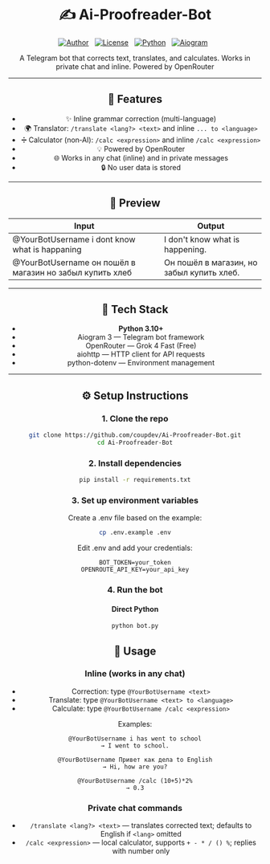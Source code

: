 <div align="center">

# ✍️ Ai-Proofreader-Bot

<div align="center">
<p>
<a href="https://coupdev.com/"><img src="https://img.shields.io/badge/Author-Coupdev-89b4fa?style=for-the-badge&logo=github&logoColor=white&labelColor=302D41" alt="Author"></a>&nbsp;&nbsp;
<a href="https://github.com/coupdev/Ai-Proofreader-Bot/blob/main/LICENSE"><img src="https://img.shields.io/github/license/coupdev/Ai-Proofreader-Bot?style=for-the-badge&logo=opensourceinitiative&color=CBA6F7&logoColor=CBA6F7&labelColor=302D41" alt="License"></a>&nbsp;&nbsp;
<a href="https://github.com/coupdev/Ai-Proofreader-Bot/"><img src="https://img.shields.io/badge/Python-3.10+-blue?style=for-the-badge&logo=python&logoColor=yellow&labelColor=302D41" alt="Python"></a>&nbsp;&nbsp;
<a href="https://github.com/coupdev/Ai-Proofreader-Bot/"><img src="https://img.shields.io/badge/Aiogram-3-4DABF7?style=for-the-badge&logo=telegram&logoColor=white&labelColor=302D41" alt="Aiogram"></a>&nbsp;&nbsp;
</p>
</div>

A Telegram bot that corrects text, translates, and calculates. Works in private chat and inline. Powered by OpenRouter

---

## 🚀 Features

* ✨ Inline grammar correction (multi-language)
* 🌍 Translator: `/translate <lang?> <text>` and inline `... to <language>`
* ➗ Calculator (non‑AI): `/calc <expression>` and inline `/calc <expression>`
* 💡 Powered by OpenRouter
* 🌐 Works in any chat (inline) and in private messages
* 🔒 No user data is stored

---

## 📸 Preview

| Input                                                    | Output                                    |
| -------------------------------------------------------- | ----------------------------------------- |
| @YourBotUsername i dont know what is happaning           | I don't know what is happening.           |
| @YourBotUsername он пошёл в магазин но забыл купить хлеб | Он пошёл в магазин, но забыл купить хлеб. |

---

## 🧰 Tech Stack

* **Python 3.10+**
* Aiogram 3 — Telegram bot framework
* OpenRouter — Grok 4 Fast (Free)
* aiohttp — HTTP client for API requests
* python-dotenv — Environment management

---

## ⚙️ Setup Instructions

### 1. Clone the repo

```bash
git clone https://github.com/coupdev/Ai-Proofreader-Bot.git
cd Ai-Proofreader-Bot
```

### 2. Install dependencies

```bash
pip install -r requirements.txt
```

### 3. Set up environment variables

Create a .env file based on the example:

```bash
cp .env.example .env
```

Edit .env and add your credentials:

```
BOT_TOKEN=your_token
OPENROUTE_API_KEY=your_api_key
```

### 4. Run the bot

#### Direct Python
```bash
python bot.py
```

## 💬 Usage

### Inline (works in any chat)

- Correction: type `@YourBotUsername <text>`
- Translate: type `@YourBotUsername <text> to <language>`
- Calculate: type `@YourBotUsername /calc <expression>`

Examples:

```text
@YourBotUsername i has went to school
→ I went to school.

@YourBotUsername Привет как дела to English
→ Hi, how are you?

@YourBotUsername /calc (10+5)*2%
→ 0.3
```

### Private chat commands

- `/translate <lang?> <text>` — translates corrected text; defaults to English if `<lang>` omitted
- `/calc <expression>` — local calculator, supports `+ - * / () %`; replies with number only
